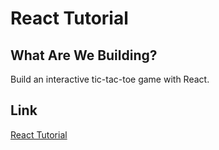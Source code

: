 # React Tutorial

## What Are We Building?

Build an interactive tic-tac-toe game with React.

## Link

[React Tutorial](https://reactjs.org/tutorial/tutorial.html)
